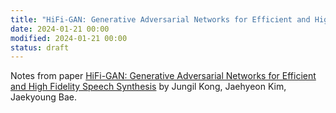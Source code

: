 ```yaml
---
title: "HiFi-GAN: Generative Adversarial Networks for Efficient and High Fidelity Speech Synthesis"
date: 2024-01-21 00:00
modified: 2024-01-21 00:00
status: draft
---
```


Notes from paper [HiFi-GAN: Generative Adversarial Networks for Efficient and High Fidelity Speech Synthesis](https://arxiv.org/abs/2010.05646) by Jungil Kong, Jaehyeon Kim, Jaekyoung Bae.